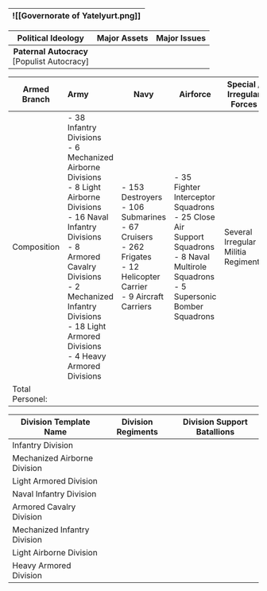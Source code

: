 
| ![[Governorate of Yatelyurt.png]] |
| --------------------------------- |

|             **Political Ideology**             | **Major Assets** | Major Issues |
| :--------------------------------------------: | :--------------- | :----------- |
| **Paternal Autocracy**<br>[Populist Autocracy] |                  |              |

| Armed Branch    | Army                                                                                                                                                                                                                                                               | Navy                                                                                                                        | Airforce                                                                                                                                   | Special / Irregular Forces          |
| --------------- | :----------------------------------------------------------------------------------------------------------------------------------------------------------------------------------------------------------------------------------------------------------------- | --------------------------------------------------------------------------------------------------------------------------- | ------------------------------------------------------------------------------------------------------------------------------------------ | ----------------------------------- |
| Composition     | - 38 Infantry Divisions<br>- 6 Mechanized Airborne Divisions<br>- 8 Light Airborne Divisions<br>- 16 Naval Infantry Divisions<br>- 8 Armored Cavalry Divisions<br>- 2 Mechanized Infantry Divisions<br>- 18 Light Armored Divisions<br>- 4 Heavy Armored Divisions | - 153 Destroyers<br>- 106 Submarines<br>- 67 Cruisers<br>- 262 Frigates<br>- 12 Helicopter Carrier<br>- 9 Aircraft Carriers | - 35 Fighter Interceptor Squadrons<br>- 25 Close Air Support Squadrons<br>- 8 Naval Multirole Squadrons<br>- 5 Supersonic Bomber Squadrons | Several Irregular Militia Regiments |
| Total Personel: |                                                                                                                                                                                                                                                                    |                                                                                                                             |                                                                                                                                            |                                     |

| Division Template Name       | Division Regiments | Division Support Batallions |
| ---------------------------- | ------------------ | --------------------------- |
| Infantry Division            |                    |                             |
| Mechanized Airborne Division |                    |                             |
| Light Armored Division       |                    |                             |
| Naval Infantry Division      |                    |                             |
| Armored Cavalry Division     |                    |                             |
| Mechanized Infantry Division |                    |                             |
| Light Airborne Division      |                    |                             |
| Heavy Armored Division       |                    |                             |

